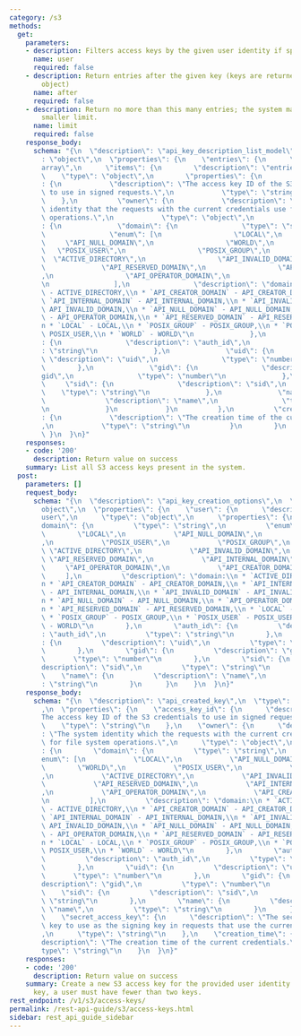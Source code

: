 ```yaml
---
category: /s3
methods:
  get:
    parameters:
    - description: Filters access keys by the given user identity if specified.
      name: user
      required: false
    - description: Return entries after the given key (keys are returned in the paging
        object)
      name: after
      required: false
    - description: Return no more than this many entries; the system may choose a
        smaller limit.
      name: limit
      required: false
    response_body:
      schema: "{\n  \"description\": \"api_key_description_list_model\",\n  \"type\"\
        : \"object\",\n  \"properties\": {\n    \"entries\": {\n      \"type\": \"\
        array\",\n      \"items\": {\n        \"description\": \"entries\",\n    \
        \    \"type\": \"object\",\n        \"properties\": {\n          \"access_key_id\"\
        : {\n            \"description\": \"The access key ID of the S3 credentials\
        \ to use in signed requests.\",\n            \"type\": \"string\"\n      \
        \    },\n          \"owner\": {\n            \"description\": \"The system\
        \ identity that the requests with the current credentials use for file system\
        \ operations.\",\n            \"type\": \"object\",\n            \"properties\"\
        : {\n              \"domain\": {\n                \"type\": \"string\",\n\
        \                \"enum\": [\n                  \"LOCAL\",\n             \
        \     \"API_NULL_DOMAIN\",\n                  \"WORLD\",\n               \
        \   \"POSIX_USER\",\n                  \"POSIX_GROUP\",\n                \
        \  \"ACTIVE_DIRECTORY\",\n                  \"API_INVALID_DOMAIN\",\n    \
        \              \"API_RESERVED_DOMAIN\",\n                  \"API_INTERNAL_DOMAIN\"\
        ,\n                  \"API_OPERATOR_DOMAIN\",\n                  \"API_CREATOR_DOMAIN\"\
        \n                ],\n                \"description\": \"domain:\\n * `ACTIVE_DIRECTORY`\
        \ - ACTIVE_DIRECTORY,\\n * `API_CREATOR_DOMAIN` - API_CREATOR_DOMAIN,\\n *\
        \ `API_INTERNAL_DOMAIN` - API_INTERNAL_DOMAIN,\\n * `API_INVALID_DOMAIN` -\
        \ API_INVALID_DOMAIN,\\n * `API_NULL_DOMAIN` - API_NULL_DOMAIN,\\n * `API_OPERATOR_DOMAIN`\
        \ - API_OPERATOR_DOMAIN,\\n * `API_RESERVED_DOMAIN` - API_RESERVED_DOMAIN,\\\
        n * `LOCAL` - LOCAL,\\n * `POSIX_GROUP` - POSIX_GROUP,\\n * `POSIX_USER` -\
        \ POSIX_USER,\\n * `WORLD` - WORLD\"\n              },\n              \"auth_id\"\
        : {\n                \"description\": \"auth_id\",\n                \"type\"\
        : \"string\"\n              },\n              \"uid\": {\n               \
        \ \"description\": \"uid\",\n                \"type\": \"number\"\n      \
        \        },\n              \"gid\": {\n                \"description\": \"\
        gid\",\n                \"type\": \"number\"\n              },\n         \
        \     \"sid\": {\n                \"description\": \"sid\",\n            \
        \    \"type\": \"string\"\n              },\n              \"name\": {\n \
        \               \"description\": \"name\",\n                \"type\": \"string\"\
        \n              }\n            }\n          },\n          \"creation_time\"\
        : {\n            \"description\": \"The creation time of the current credentials.\"\
        ,\n            \"type\": \"string\"\n          }\n        }\n      }\n   \
        \ }\n  }\n}"
    responses:
    - code: '200'
      description: Return value on success
    summary: List all S3 access keys present in the system.
  post:
    parameters: []
    request_body:
      schema: "{\n  \"description\": \"api_key_creation_options\",\n  \"type\": \"\
        object\",\n  \"properties\": {\n    \"user\": {\n      \"description\": \"\
        user\",\n      \"type\": \"object\",\n      \"properties\": {\n        \"\
        domain\": {\n          \"type\": \"string\",\n          \"enum\": [\n    \
        \        \"LOCAL\",\n            \"API_NULL_DOMAIN\",\n            \"WORLD\"\
        ,\n            \"POSIX_USER\",\n            \"POSIX_GROUP\",\n           \
        \ \"ACTIVE_DIRECTORY\",\n            \"API_INVALID_DOMAIN\",\n           \
        \ \"API_RESERVED_DOMAIN\",\n            \"API_INTERNAL_DOMAIN\",\n       \
        \     \"API_OPERATOR_DOMAIN\",\n            \"API_CREATOR_DOMAIN\"\n     \
        \     ],\n          \"description\": \"domain:\\n * `ACTIVE_DIRECTORY` - ACTIVE_DIRECTORY,\\\
        n * `API_CREATOR_DOMAIN` - API_CREATOR_DOMAIN,\\n * `API_INTERNAL_DOMAIN`\
        \ - API_INTERNAL_DOMAIN,\\n * `API_INVALID_DOMAIN` - API_INVALID_DOMAIN,\\\
        n * `API_NULL_DOMAIN` - API_NULL_DOMAIN,\\n * `API_OPERATOR_DOMAIN` - API_OPERATOR_DOMAIN,\\\
        n * `API_RESERVED_DOMAIN` - API_RESERVED_DOMAIN,\\n * `LOCAL` - LOCAL,\\n\
        \ * `POSIX_GROUP` - POSIX_GROUP,\\n * `POSIX_USER` - POSIX_USER,\\n * `WORLD`\
        \ - WORLD\"\n        },\n        \"auth_id\": {\n          \"description\"\
        : \"auth_id\",\n          \"type\": \"string\"\n        },\n        \"uid\"\
        : {\n          \"description\": \"uid\",\n          \"type\": \"number\"\n\
        \        },\n        \"gid\": {\n          \"description\": \"gid\",\n   \
        \       \"type\": \"number\"\n        },\n        \"sid\": {\n          \"\
        description\": \"sid\",\n          \"type\": \"string\"\n        },\n    \
        \    \"name\": {\n          \"description\": \"name\",\n          \"type\"\
        : \"string\"\n        }\n      }\n    }\n  }\n}"
    response_body:
      schema: "{\n  \"description\": \"api_created_key\",\n  \"type\": \"object\"\
        ,\n  \"properties\": {\n    \"access_key_id\": {\n      \"description\": \"\
        The access key ID of the S3 credentials to use in signed requests.\",\n  \
        \    \"type\": \"string\"\n    },\n    \"owner\": {\n      \"description\"\
        : \"The system identity which the requests with the current credentials use\
        \ for file system operations.\",\n      \"type\": \"object\",\n      \"properties\"\
        : {\n        \"domain\": {\n          \"type\": \"string\",\n          \"\
        enum\": [\n            \"LOCAL\",\n            \"API_NULL_DOMAIN\",\n    \
        \        \"WORLD\",\n            \"POSIX_USER\",\n            \"POSIX_GROUP\"\
        ,\n            \"ACTIVE_DIRECTORY\",\n            \"API_INVALID_DOMAIN\",\n\
        \            \"API_RESERVED_DOMAIN\",\n            \"API_INTERNAL_DOMAIN\"\
        ,\n            \"API_OPERATOR_DOMAIN\",\n            \"API_CREATOR_DOMAIN\"\
        \n          ],\n          \"description\": \"domain:\\n * `ACTIVE_DIRECTORY`\
        \ - ACTIVE_DIRECTORY,\\n * `API_CREATOR_DOMAIN` - API_CREATOR_DOMAIN,\\n *\
        \ `API_INTERNAL_DOMAIN` - API_INTERNAL_DOMAIN,\\n * `API_INVALID_DOMAIN` -\
        \ API_INVALID_DOMAIN,\\n * `API_NULL_DOMAIN` - API_NULL_DOMAIN,\\n * `API_OPERATOR_DOMAIN`\
        \ - API_OPERATOR_DOMAIN,\\n * `API_RESERVED_DOMAIN` - API_RESERVED_DOMAIN,\\\
        n * `LOCAL` - LOCAL,\\n * `POSIX_GROUP` - POSIX_GROUP,\\n * `POSIX_USER` -\
        \ POSIX_USER,\\n * `WORLD` - WORLD\"\n        },\n        \"auth_id\": {\n\
        \          \"description\": \"auth_id\",\n          \"type\": \"string\"\n\
        \        },\n        \"uid\": {\n          \"description\": \"uid\",\n   \
        \       \"type\": \"number\"\n        },\n        \"gid\": {\n          \"\
        description\": \"gid\",\n          \"type\": \"number\"\n        },\n    \
        \    \"sid\": {\n          \"description\": \"sid\",\n          \"type\":\
        \ \"string\"\n        },\n        \"name\": {\n          \"description\":\
        \ \"name\",\n          \"type\": \"string\"\n        }\n      }\n    },\n\
        \    \"secret_access_key\": {\n      \"description\": \"The secret access\
        \ key to use as the signing key in requests that use the current credentials.\"\
        ,\n      \"type\": \"string\"\n    },\n    \"creation_time\": {\n      \"\
        description\": \"The creation time of the current credentials.\",\n      \"\
        type\": \"string\"\n    }\n  }\n}"
    responses:
    - code: '200'
      description: Return value on success
    summary: Create a new S3 access key for the provided user identity. To add a new
      key, a user must have fewer than two keys.
rest_endpoint: /v1/s3/access-keys/
permalink: /rest-api-guide/s3/access-keys.html
sidebar: rest_api_guide_sidebar
---
```

